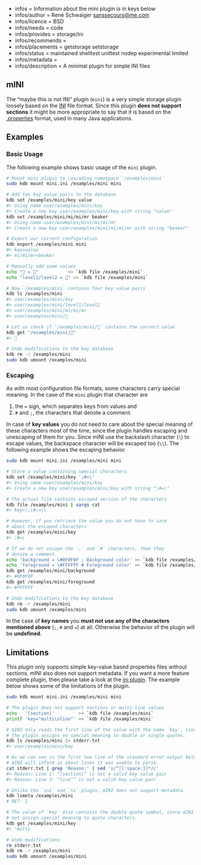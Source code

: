 - infos = Information about the mini plugin is in keys below
- infos/author = René Schwaiger <sanssecours@me.com>
- infos/licence = BSD
- infos/needs = code
- infos/provides = storage/ini
- infos/recommends =
- infos/placements = getstorage setstorage
- infos/status = maintained shelltest unittest nodep experimental limited
- infos/metadata =
- infos/description = A minimal plugin for simple INI files

## mINI

The “maybe this is not INI” plugin (`mini`) is a very simple storage plugin loosely based on the [INI][] file format. Since this plugin **does not support sections** it might be more appropriate to say that it is based on the [.properties][] format, used in many Java applications.

[INI]: https://en.wikipedia.org/wiki/INI_file
[.properties]: https://en.wikipedia.org/wiki/.properties

## Examples

### Basic Usage

The following example shows basic usage of the `mini` plugin.

```sh
# Mount mini plugin to cascading namespace `/examples/mini`
sudo kdb mount mini.ini /examples/mini mini

# Add two key value pairs to the database
kdb set /examples/mini/key value
#> Using name user/examples/mini/key
#> Create a new key user/examples/mini/key with string "value"
kdb set /examples/mini/mi/mi/mr beaker
#> Using name user/examples/mini/mi/mi/mr
#> Create a new key user/examples/mini/mi/mi/mr with string "beaker"

# Export our current configuration
kdb export /examples/mini mini
#> key=value
#> mi/mi/mr=beaker

# Manually add some values
echo "🔑 = 🦄"           >> `kdb file /examples/mini`
echo "level1/level2 = 👾" >> `kdb file /examples/mini`

# Now `/examples/mini` contains four key value pairs
kdb ls /examples/mini
#> user/examples/mini/key
#> user/examples/mini/level1/level2
#> user/examples/mini/mi/mi/mr
#> user/examples/mini/🔑

# Let us check if `/examples/mini/🔑` contains the correct value
kdb get "/examples/mini/🔑"
#> 🦄

# Undo modifications to the key database
kdb rm -r /examples/mini
sudo kdb umount /examples/mini
```

### Escaping

As with most configuration file formats, some characters carry special meaning. In the case of the `mini` plugin that character are

1. the `=` sign, which separates keys from values and
2. `#` and `;`, the characters that denote a comment.

In case of **key values** you do not need to care about the special meaning of these characters most of the time, since the plugin handles escaping and unescaping of them for you. Since mINI use the backslash character (`\`) to escape values, the backspace character will be escaped too (`\\`). The following example shows the escaping behavior.

```sh
sudo kdb mount mini.ini /examples/mini mini

# Store a value containing special characters
kdb set /examples/mini/key ';#=\'
#> Using name user/examples/mini/key
#> Create a new key user/examples/mini/key with string ";#=\"

# The actual file contains escaped version of the characters
kdb file /examples/mini | xargs cat
#> key=\;\#\=\\

# However, if you retrieve the value you do not have to care
# about the escaped characters
kdb get /examples/mini/key
#> ;#=\

# If we do not escape the `;` and `#` characters, then they
# donate a comment.
echo 'background = \#0F0F0F ; Background color' >> `kdb file /examples/mini`
echo 'foreground = \#FFFFFF # Foreground color' >> `kdb file /examples/mini`
kdb get /examples/mini/background
#> #0F0F0F
kdb get /examples/mini/foreground
#> #FFFFFF

# Undo modifications to the key database
kdb rm -r /examples/mini
sudo kdb umount /examples/mini
```

In the case of **key names** you **must not use any of the characters mentioned above** (`;`, `#` and `=`) at all. Otherwise the behavior of the plugin will be **undefined**.

## Limitations

This plugin only supports simple key-value based properties files without sections. mINI also does not support metadata. If you want a more feature complete plugin, then please take a look at the [ini plugin](../ini/). The example below shows some of the limitations of the plugin.

```sh
sudo kdb mount mini.ini /examples/mini mini

# The plugin does not support sections or multi-line values
echo   '[section]'         >> `kdb file /examples/mini`
printf 'key="multi\nline"' >> `kdb file /examples/mini`

# mINI only reads the first line of the value with the name `key`, since
# the plugin assigns no special meaning to double or single quotes.
kdb ls /examples/mini 2> stderr.txt
#> user/examples/mini/key

# As we can see in the first two line of the standard error output below,
# mINI will inform us about lines it was unable to parse.
cat stderr.txt | grep 'Reason:' | sed 's/^[[:space:]]*//'
#> Reason: Line 1: “[section]” is not a valid key value pair
#> Reason: Line 3: “line"” is not a valid key value pair

# Unlike the `ini` and `ni` plugin, mINI does not support metadata.
kdb lsmeta /examples/mini
# RET: 1

# The value of `key` also contains the double quote symbol, since mINI does
# not assign special meaning to quote characters.
kdb get /examples/mini/key
#> "multi

# Undo modifications
rm stderr.txt
kdb rm -r /examples/mini
sudo kdb umount /examples/mini
```
